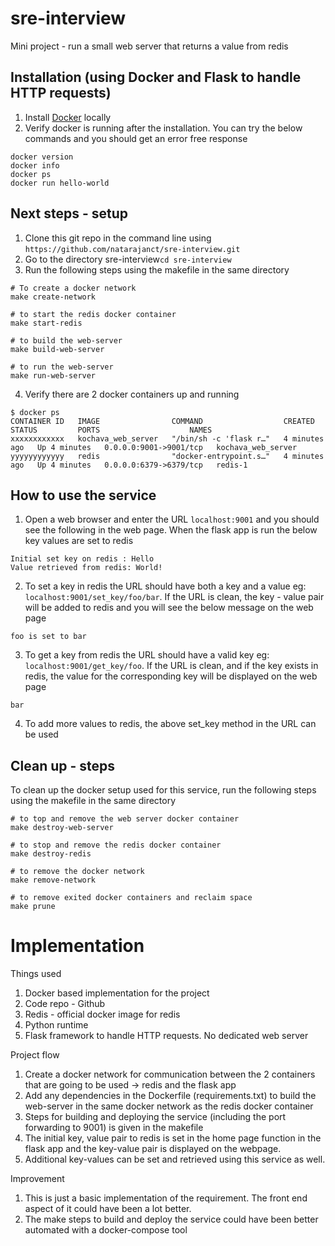 # sre-interview

Mini project - run a small web server that returns a value from redis


## Installation (using Docker and Flask to handle HTTP requests)

1. Install [Docker](https://docs.docker.com/engine/install/) locally
2. Verify docker is running after the installation. You can try the below commands and you should get an error free response
```
docker version
docker info
docker ps
docker run hello-world
```


## Next steps - setup
1. Clone this git repo in the command line using
```https://github.com/natarajanct/sre-interview.git```
2. Go to the directory sre-interview`cd sre-interview`
3. Run the following steps using the makefile in the same directory
```
# To create a docker network
make create-network

# to start the redis docker container
make start-redis

# to build the web-server
make build-web-server

# to run the web-server
make run-web-server
```
4. Verify there are 2 docker containers up and running
```
$ docker ps
CONTAINER ID   IMAGE                COMMAND                  CREATED         STATUS         PORTS                    NAMES
xxxxxxxxxxxx   kochava_web_server   "/bin/sh -c 'flask r…"   4 minutes ago   Up 4 minutes   0.0.0.0:9001->9001/tcp   kochava_web_server
yyyyyyyyyyyy   redis                "docker-entrypoint.s…"   4 minutes ago   Up 4 minutes   0.0.0.0:6379->6379/tcp   redis-1
```

## How to use the service
1. Open a web browser and enter the URL `localhost:9001` and you should see the following in the web page. When the flask app is run the below key values are set to redis
```
Initial set key on redis : Hello
Value retrieved from redis: World!
```
2. To set a key in redis the URL should have both a key and a value eg: `localhost:9001/set_key/foo/bar`. If the URL is clean, the key - value pair will be added to redis and you will see the below message on the web page
```
foo is set to bar
```
3. To get a key from redis the URL should have a valid key eg: `localhost:9001/get_key/foo`. If the URL is clean, and if the key exists in redis, the value for the corresponding key will be displayed on the web page
```
bar
```
4. To add more values to redis, the above set_key method in the URL can be used

## Clean up - steps
To clean up the docker setup used for this service, run the following steps using the makefile in the same directory
```
# to top and remove the web server docker container
make destroy-web-server

# to stop and remove the redis docker container
make destroy-redis

# to remove the docker network
make remove-network

# to remove exited docker containers and reclaim space
make prune
```

# Implementation
Things used
1. Docker based implementation for the project
2. Code repo - Github
3. Redis - official docker image for redis
4. Python runtime 
5. Flask framework to handle HTTP requests. No dedicated web server

Project flow
1. Create a docker network for communication between the 2 containers that are going to be used -> redis and the flask app
2. Add any dependencies in the Dockerfile (requirements.txt) to build the web-server in the same docker network as the redis docker container
3. Steps for building and deploying the service (including the port forwarding to 9001) is given in the makefile
4. The initial key, value pair to redis is set in the home page function in the flask app and the key-value pair is displayed on the webpage. 
5. Additional key-values can be set and retrieved using this service as well.

Improvement
1. This is just a basic implementation of the requirement. The front end aspect of it could have been a lot better.
2. The make steps to build and deploy the service could have been better automated with a docker-compose tool
